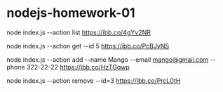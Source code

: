 # nodejs-homework-01

node index.js --action list
https://ibb.co/4gYv2NR

node index.js --action get --id 5
https://ibb.co/PcBJvNS

node index.js --action add --name Mango --email mango@gmail.com --phone 322-22-22
https://ibb.co/HzTGqwp

node index.js --action remove --id=3
https://ibb.co/PrcL0tH
